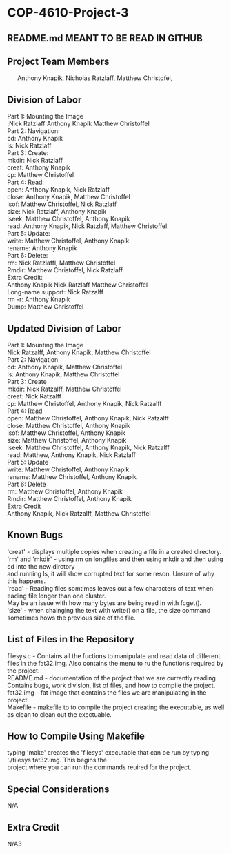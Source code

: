 # COP-4610-Project-3

## README.md MEANT TO BE READ IN GITHUB

## Project Team Members
&nbsp;&nbsp;&nbsp;&nbsp;&nbsp;&nbsp;Anthony Knapik,
Nicholas Ratzlaff,
Matthew Christofel,

## Division of Labor
Part 1: Mounting the Image  
;Nick Ratzlaff Anthony Knapik Matthew Christoffel  
Part 2: Navigation:  
cd: Anthony Knapik  
ls: Nick Ratzlaff  
Part 3: Create:   
mkdir: Nick Ratzlaff   
creat: Anthony Knapik  
cp:  Matthew Christoffel  
Part 4: Read:  
open: Anthony Knapik, Nick Ratzlaff  
close: Anthony Knapik, Matthew Christoffel  
lsof: Matthew Christoffel, Nick Ratzlaff  
size: Nick Ratzlaff, Anthony Knapik  
lseek: Matthew Christoffel, Anthony Knapik  
read: Anthony Knapik, Nick Ratzlaff, Matthew Christoffel  
Part 5: Update:  
write: Matthew Christoffel, Anthony Knapik  
rename: Anthony Knapik  
Part 6: Delete:  
rm: Nick Ratzlaffl, Matthew Christoffel   
Rmdir: Matthew Christoffel, Nick Ratzlaff  
Extra Credit:   
Anthony Knapik Nick Ratzlaff Matthew Christoffel  
Long-name support: Nick Ratzalff  
rm -r: Anthony Knapik  
Dump: Matthew Christoffel  

## Updated Division of Labor  
Part 1: Mounting the Image  
Nick Ratzalff, Anthony Knapik, Matthew Christoffel  
Part 2: Navigation  
cd: Anthony Knapik, Matthew Christoffel  
ls: Anthony Knapik, Matthew Christoffel  
Part 3: Create  
mkdir: Nick Ratzalff, Matthew Christoffel  
creat: Nick Ratzalff  
cp:  Matthew Christoffel, Anthony Knapik, Nick Ratzalff  
Part 4: Read  
open: Matthew Christoffel, Anthony Knapik, Nick Ratzalff  
close: Matthew Christoffel, Anthony Knapik  
lsof: Matthew Christoffel, Anthony Knapik  
size: Matthew Christoffel, Anthony Knapik  
lseek: Matthew Christoffel, Anthony Knapik, Nick Ratzalff  
read: Matthew, Anthony Knapik, Nick Ratzlaff  
Part 5: Update  
write: Matthew Christoffel, Anthony Knapik  
rename: Matthew Christoffel, Anthony Knapik  
Part 6: Delete  
rm: Matthew Christoffel, Anthony Knapik  
Rmdir: Matthew Christoffel, Anthony Knapik  
Extra Credit  
Anthony Knapik, Nick Ratzalff, Matthew Christoffel  

## Known Bugs
'creat' - displays multiple copies when creating a file in a created directory.  
'rm' and 'mkdir' - using rm on longfiles and then using mkdir and then using cd into the new dirctory   
and running ls, it will show corrupted text for some reson. Unsure of why this happens.  
'read' - Reading files somtimes leaves out a few characters of text when eading file longer than one cluster.  
May be an issue with how many bytes are being read in with fcget().  
'size' - when chainging the text with write() on a file, the size command sometimes hows the previous size of
the file.   


## List of Files in the Repository
filesys.c - Contains all the fuctions to manipulate and read data of different files in the fat32.img. Also contains 
the menu to ru the functions required by the project.  
README.md - documentation of the project that we are currently reading. Contains bugs, work division, list of files,
and how to compile the project.  
fat32.img - fat image that contains the files we are manipulating in the project.   
Makefile - makefile to to compile the project creating the executable, as well as clean to clean out the exectuable.  

## How to Compile Using Makefile
typing 'make' creates the 'filesys' executable that can be run by typing './filesys fat32.img. This begins the   
project where you can run the commands reuired for the project.  

## Special Considerations
N/A

## Extra Credit
N/A3

